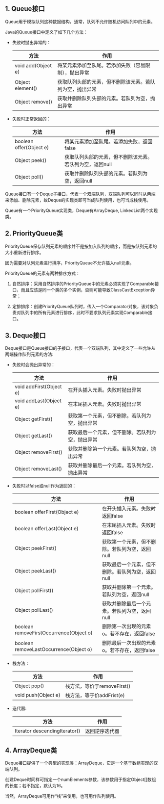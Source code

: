 ## 1. Queue接口

Queue用于模拟队列这种数据结构，通常，队列不允许随机访问队列中的元素。

Java的Queue接口中定义了如下几个方法：

- 失败时抛出异常的：

    | 方法                | 作用                                                     |
    | ------------------- | -------------------------------------------------------- |
    | void  add(Object e) | 将某元素添加至队尾。若添加失败（容易限制），抛出异常     |
    | Object  element()   | 获取队列头部的元素，但不删除该元素。若队列为空，抛出异常 |
    | Object  remove()    | 获取并删除队列头部的元素。若队列为空，抛出异常           |

- 失败时正常返回的：

    | 方法                     | 作用                                                     |
    | ------------------------ | -------------------------------------------------------- |
    | boolean  offer(Object e) | 将某元素添加至队尾。若添加失败，返回false                |
    | Object  peek()           | 获取队列头部的元素，但不删除该元素。若队列为空，返回null |
    | Object  poll()           | 获取并删除队列头部的元素。若队列为空，返回null           |

Queue接口有一个Deque子接口，代表一个双端队列，双端队列可以同时从两端来添加、删除元素，故Deque的实现类即可当成队列使用，也可当成栈使用。

Queue有一个PriorityQueue实现类，Deque有ArrayDeque,     LinkedList两个实现类。

## 2. PriorityQueue类

PriorityQueue保存队列元素的顺序并不是按加入队列的顺序，而是按队列元素的大小重新进行排序。

因为需要对队列元素进行排序，PriorityQueue不允许插入null元素。

PriorityQueue的元素有两种排序方式：

1. 自然排序：采用自然排序的PriorityQueue中的元素必须实现了Comparable接口，而且应该是同一个类的多个实例，否则可能导致ClassCastException异常；

2. 定排排序：创建PriorityQueue队列时，传入一个Comparator对象，该对象负责对队列中的所有元素进行排序，此时不要求队列元素实现Comparable接口。

## 3. Deque接口

Deque接口是Queue接口的子接口，代表一个双端队列，其中定义了一些允许从两端操作队列元素的方法:

- 失败时会抛出异常的：

    | 方法                     | 作用                                             |
    | ------------------------ | ------------------------------------------------ |
    | void  addFirst(Object e) | 在开头插入元素。失败时抛出异常                   |
    | void  addLast(Object e)  | 在末尾插入元素。失败时抛出异常                   |
    | Object  getFirst()       | 获取第一个元素，但不删除。若队列为空，抛出异常   |
    | Object  getLast()        | 获取最后一个元素，但不删除。若队列为空，抛出异常 |
    | Object  removeFirst()    | 获取并删除第一个元素。若队列为空，抛出异常       |
    | Object  removeLast()     | 获取并删除最后一个元素。若队列为空，抛出异常     |

- 失败时以false或null作为返回的：

    | 方法                                     | 作用                                             |
    | ---------------------------------------- | ------------------------------------------------ |
    | boolean  offerFirst(Object e)            | 在开头插入元素。失败时返回false                  |
    | boolean  offerLast(Object e)             | 在末尾插入元素。失败时返回false                  |
    | Object  peekFirst()                      | 获取第一个元素，但不删除。若队列为空，返回null   |
    | Object  peekLast()                       | 获取最后一个元素，但不删除。若队列为空，返回null |
    | Object  pollFirst()                      | 获取并删除第一个元素。若队列为空，返回null       |
    | Object  pollLast()                       | 获取并删除最后一个元素。若队列为空，返回null     |
    | boolean  removeFirstOccurrence(Object o) | 删除第一次出现的元素o。若不存在，返回false       |
    | boolean  removeLastOccurrence(Object o)  | 删除最后一次出现的元素o。若不存在，返回false     |

- 栈方法：

    | 方法                 | 作用                        |
    | -------------------- | --------------------------- |
    | Object  pop()        | 栈方法，等价于removeFirst() |
    | void  push(Object e) | 栈方法，等于价addFrist(e)   |

- 迭代器:

    | 方法                           | 作用           |
    | ------------------------------ | -------------- |
    | Iterator  descendingIterator() | 返回逆序迭代器 |

## 4. ArrayDeque类

Deque接口提供了一个典型的实现类：ArrayDeque，它是一个基于数组实现的双端队列。

创建Deque时同样可指定一个numElements参数，该参数用于指定Object[]数组的长度；若不指定，默认为16。

当然，ArrayDeque可用作“栈”来使用，也可用作队列使用。

